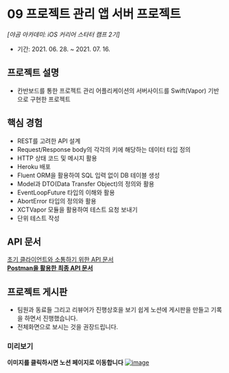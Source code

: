 # 09 프로젝트 관리 앱 서버 프로젝트
*[야곰 아카데미: iOS 커리어 스타터 캠프 2기]*
- 기간: 2021. 06. 28. ~ 2021. 07. 16.

## 프로젝트 설명
- 칸반보드를 통한 프로젝트 관리 어플리케이션의 서버사이드를 Swift(Vapor) 기반으로 구현한 프로젝트

## 핵심 경험
- REST를 고려한 API 설계
- Request/Response body의 각각의 키에 해당하는 데이터 타입 정의
- HTTP 상태 코드 및 메시지 활용
- Heroku 배포
- Fluent ORM을 활용하여 SQL 입력 없이 DB 테이블 생성
- Model과 DTO(Data Transfer Object)의 정의와 활용
- EventLoopFuture 타입의 이해와 활용
- AbortError 타입의 정의와 활용
- XCTVapor 모듈을 활용하여 테스트 요청 보내기
- 단위 테스트 작성

## API 문서
[초기 클라이언트와 소통하기 위한 API 문서](https://github.com/stevenkim18/ios-project-manager-server/wiki/API-Documentation)<br>
[**Postman을 활용한 최종 API 문서**](https://documenter.getpostman.com/view/15740314/Tzm3nd22)

## 프로젝트 게시판
- 팀원과 동료들 그리고 리뷰어가 진행상호을 보기 쉽게 노션에 게시판을 만들고 기록을 하면서 진행했습니다.
- 전체화면으로 보시는 것을 권장드립니다.

### 미리보기
**이미지를 클릭하시면 노션 페이지로 이동합니다**
[![image](https://user-images.githubusercontent.com/35272802/131098208-b3fac830-c89a-4432-afc8-0aa7d4325e2a.png)](https://stevenkim18.notion.site/3a25f58f5a0a41fb89a5b83e7272ac62)





